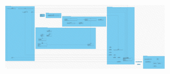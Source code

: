 ![alt text](https://github.com/tomdeveloper1991/BackJavaTestBeitech/blob/d02e391cf0c3c68d15ccdf6f4ed897ed07d0ca6c/ClassDiagram.jpg?raw=true)
